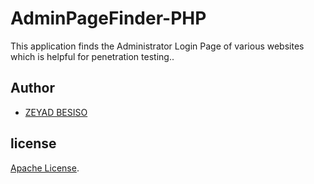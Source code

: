 # AdminPageFinder-PHP
This application finds the Administrator Login Page of various websites which is helpful for penetration testing..


## Author
* [ZEYAD BESISO](https://github.com/23y4d/)

## license
[Apache License](LICENSE).
